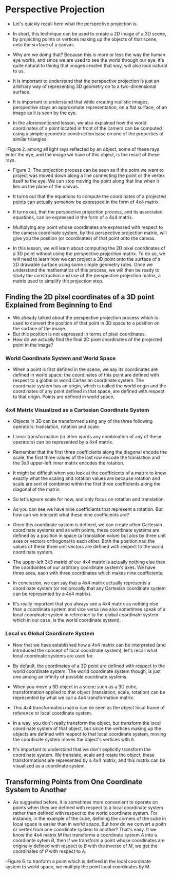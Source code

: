 # Perspective Projection
* Let's quickly recall here what the perspective projection is. 
* In short, this technique can be used to create a 2D image of a 3D scene, by projecting points or vertices making up the objects of that scene, onto the surface of a canvas. 
* Why are we doing that? Because this is more or less the way the human eye works, and since we are used to see the world through our eye, it's quite natural to thinkg that images created that way, will also look natural to us.

* It is important to understand that the perspective projection is just an arbitrary way of representing 3D geometry on to a two-dimensional surface. 
* It is important to understand that while creating realistic images, perspective stays an approximate representation, on a flat surface, of an image as it is seen by the eye. 

* In the aforementioned lesson, we also explained how the world coordinates of a point located in front of the camera can be computed using a simple geometric construction base on one of the properties of similar triangles.

-Figure 2. among all light rays reflected by an object, some of these rays enter the eye, and the image we have of this object, is the result of these rays.

- Figure 3. The projection process can be seen as if the point we want to project was moved down along a line connecting the point or the vertex itself to the eye. We can stop moving the point along that line when it lies on the plane of the canvas. 


* It turns out that the equations to compute the coordinates of a projected points can actually somehow be expressed in the form of 4x4 matrix.
* It turns out, that the perspective projection process, and its associated equations, can be expressed in the form of a 4x4 matrix.
* Multiplying any point whose coordinates are expressed with respect to the camera coordinate system, by this perspective projection matrix, will give you the position (or coordinates) of that point onto the canvas.

* In this lesson, we will learn about computing the 2D pixel coordinates of a 3D point without using the perspective projection matrix. To do so, we will need to learn how we can project a 3D point onto the surface of a 2D drawable surface using some simple geometry rules. Once we understand the mathematics of this process, we will then be ready to study the construction and use of the perspective projection matrix, a matrix used to simplify the projection step. 

## Finding the 2D pixel coordinates of a 3D point Explained from Beginning to End
* We already talked about the perspective projection process which is used to convert the position of that point in 3D space to a position on the surface of the image. 
* But this position is not expressed in terms of pixel coordinates. 
* How do we actually find the final 2D pixel coordinates of the projected point in the image? 
 
### World Coordinate System and World Space
* When a point is first defined in the scene, we say its coordinates are defined in world space: the coordinates of this point are defined with respect to a global or world Cartesian coordinate system. The coordinate system has an origin, which is called the world origin and the coordinates of any point defined in that space, are defined with respect to that origin. Points are defined in world space. 

### 4x4 Matrix Visualized as a Cartesian Coordinate System
* Objects in 3D can be transformed using any of the three following operators: translation, rotation and scale. 
* Linear transformation (in other words any combination of any of these operators) can be represented by a 4x4 matrix.
* Remember that the first three coefficients along the diagonal encode the scale, the first three values of the last row encode the translation and the 3x3 upper-left inner matrix encodes the rotation.


* It might be difficult when you look at the coefficients of a matrix to know exactly what the scaling and rotation values are because rotation and scale are sort of combined within the first three coefficients along the diagonal of the matrix.
* So let's ignore scale for now, and only focus on rotation and translation. 
* As you can see we have nine coefficients that represent a rotation. But how can we interpret what these nine coefficients are? 

* Once this coordinate system is defined, we can create other Cartesian coordinate systems and as with points, these coordinate systems are defined by a position in space (a translation value) but alos by three unit axes or vectors orthogonal to each other. Both the position nad the values of these three unit vectors are defined with respect to the world coordinate system. 

* The upper-left 3x3 matrix of our 4x4 matrix is actually nothing else than the coordiantes of our arbitrary coordinate system's axes. We have three axes, each with three coordinates which makes nine coefficients. 

* In conclusion, we can say that a 4x4 matrix actually represents a coordinate system (or reciprocally that any Cartesian coordinate system can be represented by a 4x4 matrix). 
* It's really important that you always see a 4x4 matrix as nothing else than a coordinate system and vice versa (we also sometimes speak of a local coordinate system in reference to the global coordinate system which in our case, is the world coordinate system). 

### Local vs Global Coordinate System 
* Now that we have established how a 4x4 matrix can be interpreted (and introduced the concept of local coordinate system), let's recall what local coordinate systems are used for. 
* By default, the coordinates of a 3D point are defined with respect to the world coordinate system. The world coordinate system though, is just one among an infinity of possible coordinate systems. 

* When you move a 3D object in a scene such as a 3D cube, transformation applied to that object (translation, scale, rotation) can be represented by what we call a 4x4 transformation matrix. 
* This 4x4 transformation matrix can be seen as the object local frame of reference or local coordinate system. 
* In a way, you don't really transform the object, but transform the local coordinate system of that object, but since the vertices making up the objects are defined with respect to that local coordinate system, moving the coordinate system moves the object's vertices with it.

* It's important to understand that we don't explicitly transform the coordinate system. We translate, scale and rotate the object, these transformations are represented by a 4x4 matrix, and this matrix can be visualized as a coordinate system. 

## Transforming Points from One Coordinate System to Another
* As suggested before, it is sometimes more convenient to operate on points when they are defined with respect to a local coordinate system rather than defined with respect to the world coordinate system. For instance, in the example of the cube, defining the corners of the cube in local space is easier than in world space. But how do we convert a poitn or vertex from one coordinate system to another? That's easy. It we know the 4x4 matrix *M* that transforms a coordinate system *A* into a coordiante sytem *B*, then if we transform a point whose coordinates are originally defined with respect to *B* with the inverse of *M*, we get the coordinates of *P* with respect to *A*. 

-Figure 6. to tranform a point which is defined in the local coordinate system to world space, we multiply the point local coordinates by M. 




